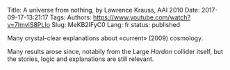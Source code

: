 Title: A universe from nothing, by Lawrence Krauss, AAI 2010
Date: 2017-09-17-13:21:17
Tags: 
Authors: https://www.youtube.com/watch?v=7ImvlS8PLIo
Slug: MeKB2IFyC0
Lang: fr
status: published

Many crystal-clear explanations about «current» (2009) cosmology.

Many results arose since, notabily from the Large *Hardon* collider itself,
but the stories, logic and explanations are still relevant.
